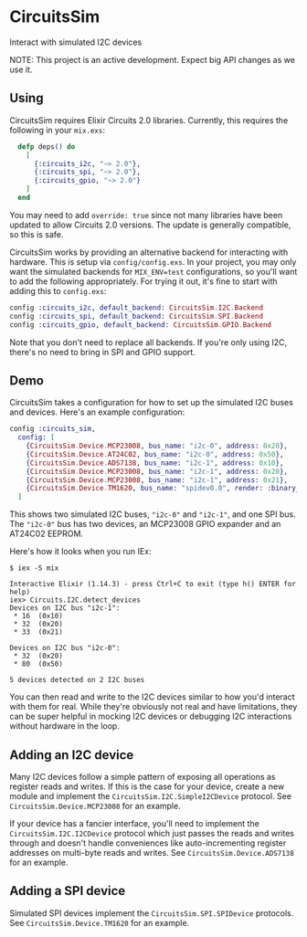 # CircuitsSim

Interact with simulated I2C devices

NOTE: This project is an active development. Expect big API changes as we use it.

## Using

CircuitsSim requires Elixir Circuits 2.0 libraries. Currently, this requires the
following in your `mix.exs`:

```elixir
  defp deps() do
    [
      {:circuits_i2c, "~> 2.0"},
      {:circuits_spi, "~> 2.0"},
      {:circuits_gpio, "~> 2.0"}
    ]
  end
```

You may need to add `override: true` since not many libraries have been updated
to allow Circuits 2.0 versions. The update is generally compatible, so this is
safe.

CircuitsSim works by providing an alternative backend for interacting with
hardware. This is setup via `config/config.exs`. In your project, you may only
want the simulated backends for `MIX_ENV=test` configurations, so you'll want to
add the following appropriately. For trying it out, it's fine to start with
adding this to `config.exs`:

```elixir
config :circuits_i2c, default_backend: CircuitsSim.I2C.Backend
config :circuits_spi, default_backend: CircuitsSim.SPI.Backend
config :circuits_gpio, default_backend: CircuitsSim.GPIO.Backend
```

Note that you don't need to replace all backends. If you're only using I2C,
there's no need to bring in SPI and GPIO support.

## Demo

CircuitsSim takes a configuration for how to set up the simulated I2C buses and
devices. Here's an example configuration:

```elixir
config :circuits_sim,
  config: [
    {CircuitsSim.Device.MCP23008, bus_name: "i2c-0", address: 0x20},
    {CircuitsSim.Device.AT24C02, bus_name: "i2c-0", address: 0x50},
    {CircuitsSim.Device.ADS7138, bus_name: "i2c-1", address: 0x10},
    {CircuitsSim.Device.MCP23008, bus_name: "i2c-1", address: 0x20},
    {CircuitsSim.Device.MCP23008, bus_name: "i2c-1", address: 0x21},
    {CircuitsSim.Device.TM1620, bus_name: "spidev0.0", render: :binary_clock}
  ]
```

This shows two simulated I2C buses, `"i2c-0"` and `"i2c-1"`, and one SPI bus.
The `"i2c-0"` bus has two devices, an MCP23008 GPIO expander and an AT24C02
EEPROM.

Here's how it looks when you run IEx:

```shell
$ iex -S mix

Interactive Elixir (1.14.3) - press Ctrl+C to exit (type h() ENTER for help)
iex> Circuits.I2C.detect_devices
Devices on I2C bus "i2c-1":
 * 16  (0x10)
 * 32  (0x20)
 * 33  (0x21)

Devices on I2C bus "i2c-0":
 * 32  (0x20)
 * 80  (0x50)

5 devices detected on 2 I2C buses
```

You can then read and write to the I2C devices similar to how you'd interact
with them for real. While they're obviously not real and have limitations, they
can be super helpful in mocking I2C devices or debugging I2C interactions
without hardware in the loop.

## Adding an I2C device

Many I2C devices follow a simple pattern of exposing all operations as register
reads and writes. If this is the case for your device, create a new module and
implement the `CircuitsSim.I2C.SimpleI2CDevice` protocol. See
`CircuitsSim.Device.MCP23008` for an example.

If your device has a fancier interface, you'll need to implement the
`CircuitsSim.I2C.I2CDevice` protocol which just passes the reads and writes
through and doesn't handle conveniences like auto-incrementing register
addresses on multi-byte reads and writes. See `CircuitsSim.Device.ADS7138` for
an example.

## Adding a SPI device

Simulated SPI devices implement the `CircuitsSim.SPI.SPIDevice` protocols. See
`CircuitsSim.Device.TM1620` for an example.
